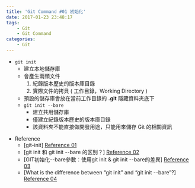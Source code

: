 ```yaml
---
title: 'Git Command #01 初始化'
date: 2017-01-23 23:48:17
tags:
    - Git
    - Git Command
categories:
    - Git
---
```


 - `git init`
    - 建立本地儲存庫
    - 會產生兩類文件
        1. 紀錄版本歷史的版本庫目錄
        2. 實際文件的拷貝 ( 工作目錄，Working Directory )
    - 預設的儲存庫會放在當前工作目錄的 **.git** 隱藏資料夾底下
    - `git init --bare`
        - 建立共用儲存庫
        - 僅建立紀錄版本歷史的版本庫目錄
        - 該資料夾不能直接做開發用途，只能用來儲存 Git 的相關資訊
        
<!-- more -->

- Reference
    - [git-init] [Reference 01]
    - [git init 和 git init --bare 的区别？] [Reference 02]
    - [GIT初始化--bare參數：使用git init & git init --bare的差異] [Reference 03]
    - [What is the difference between “git init” and “git init --bare”?] [Reference 04]


[Reference 01]: http://blog.xuite.net/yctseng/notes/35377315-git-init
[Reference 02]: https://segmentfault.com/q/1010000004683286
[Reference 03]: http://diyland.biz/index.php?opt=detail&topic=12&id=16738
[Reference 04]: http://stackoverflow.com/questions/7861184/what-is-the-difference-between-git-init-and-git-init-bare